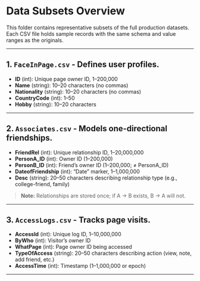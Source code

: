 # Data Subsets Overview

This folder contains representative subsets of the full production datasets. Each CSV file holds sample records with the same schema and value ranges as the originals.

---

## 1. `FaceInPage.csv`  - Defines user profiles.

- **ID** (int): Unique page owner ID, 1–200,000  
- **Name** (string): 10–20 characters (no commas)  
- **Nationality** (string): 10–20 characters (no commas)  
- **CountryCode** (int): 1–50  
- **Hobby** (string): 10–20 characters  

---

## 2. `Associates.csv`  - Models one-directional friendships.

- **FriendRel** (int): Unique relationship ID, 1–20,000,000  
- **PersonA_ID** (int): Owner ID (1–200,000)  
- **PersonB_ID** (int): Friend’s owner ID (1–200,000; ≠ PersonA_ID)  
- **DateofFriendship** (int): “Date” marker, 1–1,000,000  
- **Desc** (string): 20–50 characters describing relationship type (e.g., college-friend, family)  

> **Note:** Relationships are stored once; if A → B exists, B → A will not.

---

## 3. `AccessLogs.csv`  - Tracks page visits.

- **AccessId** (int): Unique log ID, 1–10,000,000  
- **ByWho** (int): Visitor’s owner ID  
- **WhatPage** (int): Page owner ID being accessed  
- **TypeOfAccess** (string): 20–50 characters describing action (view, note, add friend, etc.)  
- **AccessTime** (int): Timestamp (1–1,000,000 or epoch)  

---
